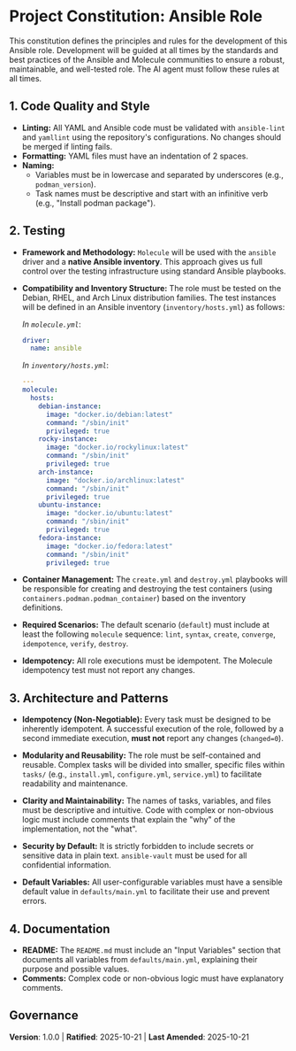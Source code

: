 <!--
SYNC IMPACT REPORT

- Version: 0.0.0 -> 1.0.0
- Change Type: MAJOR (Initial Ratification)
- Summary: The project constitution has been created and ratified from the user's detailed input, establishing formal principles for the Ansible role's development.

- Sections Added:
  - 1. Code Quality and Style
  - 2. Testing
  - 3. Architecture and Patterns
  - 4. Documentation
  - Governance

- Templates Requiring Review:
  - [ ] .specify/templates/plan-template.md
  - [ ] .specify/templates/spec-template.md
  - [ ] .specify/templates/tasks-template.md
  - [ ] .specify/templates/commands/
  - [ ] README.md

- Follow-up TODOs:
  - None
-->

# Project Constitution: Ansible Role

This constitution defines the principles and rules for the development of this Ansible role. Development will be guided at all times by the standards and best practices of the Ansible and Molecule communities to ensure a robust, maintainable, and well-tested role. The AI agent must follow these rules at all times.

## 1. Code Quality and Style

- **Linting:** All YAML and Ansible code must be validated with `ansible-lint` and `yamllint` using the repository's configurations. No changes should be merged if linting fails.
- **Formatting:** YAML files must have an indentation of 2 spaces.
- **Naming:**
  - Variables must be in lowercase and separated by underscores (e.g., `podman_version`).
  - Task names must be descriptive and start with an infinitive verb (e.g., "Install podman package").

## 2. Testing

- **Framework and Methodology:** `Molecule` will be used with the `ansible` driver and a **native Ansible inventory**. This approach gives us full control over the testing infrastructure using standard Ansible playbooks.

- **Compatibility and Inventory Structure:** The role must be tested on the Debian, RHEL, and Arch Linux distribution families. The test instances will be defined in an Ansible inventory (`inventory/hosts.yml`) as follows:

  *In `molecule.yml`*:
  ```yaml
  driver:
    name: ansible
  ```

  *In `inventory/hosts.yml`*:
  ```yaml
  ---
  molecule:
    hosts:
      debian-instance:
        image: "docker.io/debian:latest"
        command: "/sbin/init"
        privileged: true
      rocky-instance:
        image: "docker.io/rockylinux:latest"
        command: "/sbin/init"
        privileged: true
      arch-instance:
        image: "docker.io/archlinux:latest"
        command: "/sbin/init"
        privileged: true
      ubuntu-instance:
        image: "docker.io/ubuntu:latest"
        command: "/sbin/init"
        privileged: true
      fedora-instance:
        image: "docker.io/fedora:latest"
        command: "/sbin/init"
        privileged: true
  ```

- **Container Management:** The `create.yml` and `destroy.yml` playbooks will be responsible for creating and destroying the test containers (using `containers.podman.podman_container`) based on the inventory definitions.

- **Required Scenarios:** The default scenario (`default`) must include at least the following `molecule` sequence: `lint`, `syntax`, `create`, `converge`, `idempotence`, `verify`, `destroy`.

- **Idempotency:** All role executions must be idempotent. The Molecule idempotency test must not report any changes.

## 3. Architecture and Patterns

- **Idempotency (Non-Negotiable):** Every task must be designed to be inherently idempotent. A successful execution of the role, followed by a second immediate execution, **must not** report any changes (`changed=0`).

- **Modularity and Reusability:** The role must be self-contained and reusable. Complex tasks will be divided into smaller, specific files within `tasks/` (e.g., `install.yml`, `configure.yml`, `service.yml`) to facilitate readability and maintenance.

- **Clarity and Maintainability:** The names of tasks, variables, and files must be descriptive and intuitive. Code with complex or non-obvious logic must include comments that explain the "why" of the implementation, not the "what".

- **Security by Default:** It is strictly forbidden to include secrets or sensitive data in plain text. `ansible-vault` must be used for all confidential information.

- **Default Variables:** All user-configurable variables must have a sensible default value in `defaults/main.yml` to facilitate their use and prevent errors.

## 4. Documentation

- **README:** The `README.md` must include an "Input Variables" section that documents all variables from `defaults/main.yml`, explaining their purpose and possible values.
- **Comments:** Complex code or non-obvious logic must have explanatory comments.

## Governance

**Version**: 1.0.0 | **Ratified**: 2025-10-21 | **Last Amended**: 2025-10-21